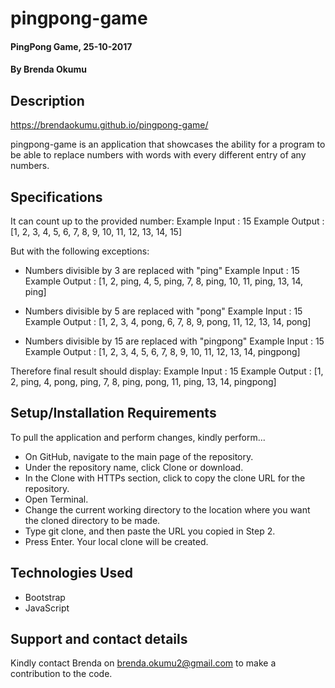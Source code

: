 # pingpong-game

#### PingPong Game, 25-10-2017

#### By Brenda Okumu

## Description

https://brendaokumu.github.io/pingpong-game/

pingpong-game is an application that showcases the ability for a program to be able to replace numbers with words with every different entry of any numbers.

## Specifications

It can count up to the provided number:
    Example Input : 15
    Example Output : [1, 2, 3, 4, 5, 6, 7, 8, 9, 10, 11, 12, 13, 14, 15]

But with the following exceptions:

* Numbers divisible by 3 are replaced with "ping"
        Example Input : 15
        Example Output : [1, 2, ping, 4, 5, ping, 7, 8, ping, 10, 11, ping, 13, 14, ping]

* Numbers divisible by 5 are replaced with "pong"
    Example Input : 15
    Example Output : [1, 2, 3, 4, pong, 6, 7, 8, 9, pong, 11, 12, 13, 14, pong]

* Numbers divisible by 15 are replaced with "pingpong"
    Example Input : 15
    Example Output : [1, 2, 3, 4, 5, 6, 7, 8, 9, 10, 11, 12, 13, 14, pingpong]

Therefore final result should display:
        Example Input : 15
        Example Output : [1, 2, ping, 4, pong, ping, 7, 8, ping, pong, 11, ping, 13, 14, pingpong]

## Setup/Installation Requirements

To pull the application and perform changes, kindly perform...

* On GitHub, navigate to the main page of the repository.
* Under the repository name, click Clone or download.
* In the Clone with HTTPs section, click  to copy the clone URL for the repository.
* Open Terminal.
* Change the current working directory to the location where you want the cloned directory to be made.
* Type git clone, and then paste the URL you copied in Step 2.
* Press Enter. Your local clone will be created.

## Technologies Used

* Bootstrap
* JavaScript

## Support and contact details

Kindly contact Brenda on brenda.okumu2@gmail.com to make a contribution to the code.
